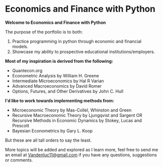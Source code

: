 ﻿# Economics and Finance with Python
**Welcome to Economics and Finance with Python**

The purpose of the portfolio is to both:
1. Practice programming in python through economic and financial models.
2. Showcase my ability to prospective educational institutions/employers.

**Most of my inspiration is derived from the following:**
- Quantecon.org
- Econometric Analysis by William H. Greene
- Intermediate Microeconomics by Hal R Varian
- Advanced Macroeconomics by David Romer
- Options, Futures, and Other Derivatives by John C. Hull

**I'd like to work towards implementing methods from:**
- Microeconomic Theory by Mas-Collel, Whinston and Green
- Recursive Macroeconomic Theory by Ljungqvist and Sargent OR Recursive Methods in Economic Dynamics by Stokey, Lucas and Prescott
- Bayesian Econometrics by Gary L. Koop

But these are all tall orders to say the least.

More topics will be added and explored as I learn more, feel free to send me an email at Vandenluc11@gmail.com if you have any questions, suggestions or comments.
